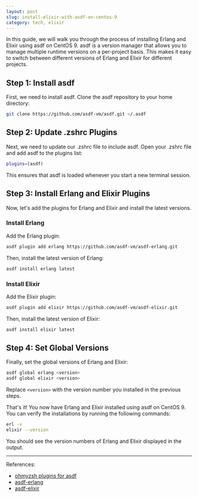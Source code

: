 ```yaml
---
layout: post
slug: install-elixir-with-asdf-on-centos-9
category: tech, elixir
---
```


In this guide, we will walk you through the process of installing Erlang and Elixir using asdf on CentOS 9. asdf is a version manager that allows you to manage multiple runtime versions on a per-project basis. This makes it easy to switch between different versions of Erlang and Elixir for different projects.

## Step 1: Install asdf

First, we need to install asdf. Clone the asdf repository to your home directory:

```bash
git clone https://github.com/asdf-vm/asdf.git ~/.asdf
```

## Step 2: Update .zshrc Plugins

Next, we need to update our .zshrc file to include asdf. Open your .zshrc file and add asdf to the plugins list:

```bash
plugins=(asdf)
```

This ensures that asdf is loaded whenever you start a new terminal session.

## Step 3: Install Erlang and Elixir Plugins

Now, let's add the plugins for Erlang and Elixir and install the latest versions.

### Install Erlang

Add the Erlang plugin:

```bash
asdf plugin add erlang https://github.com/asdf-vm/asdf-erlang.git
```

Then, install the latest version of Erlang:

```bash
asdf install erlang latest
```

### Install Elixir

Add the Elixir plugin:

```bash
asdf plugin add elixir https://github.com/asdf-vm/asdf-elixir.git
```

Then, install the latest version of Elixir:

```bash
asdf install elixir latest
```

## Step 4: Set Global Versions

Finally, set the global versions of Erlang and Elixir:

```bash
asdf global erlang <version>
asdf global elixir <version>
```

Replace `<version>` with the version number you installed in the previous steps.

That's it! You now have Erlang and Elixir installed using asdf on CentOS 9. You can verify the installations by running the following commands:

```bash
erl -v
elixir --version
```

You should see the version numbers of Erlang and Elixir displayed in the output.

---

References:

- [ohmyzsh plugins for asdf](https://github.com/ohmyzsh/ohmyzsh/tree/master/plugins/asdf)
- [asdf-erlang](https://github.com/asdf-vm/asdf-erlang)
- [asdf-elixir](https://github.com/asdf-vm/asdf-elixir)
